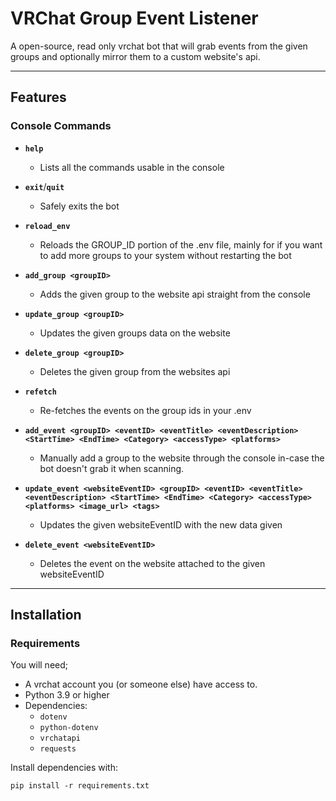 # VRChat Group Event Listener

A open-source, read only vrchat bot that will grab events from the given groups and optionally mirror them to a custom website's api.

---

## Features

### Console Commands

- **`help`**
  - Lists all the commands usable in the console

- **`exit`**/**`quit`**
  - Safely exits the bot

- **`reload_env`**
  - Reloads the GROUP_ID portion of the .env file, mainly for if you want to add more groups to your system without restarting the bot

- **`add_group <groupID>`**
  - Adds the given group to the website api straight from the console

- **`update_group <groupID>`**
  - Updates the given groups data on the website

- **`delete_group <groupID>`**
  - Deletes the given group from the websites api

- **`refetch`**
  - Re-fetches the events on the group ids in your .env

- **`add_event <groupID> <eventID> <eventTitle> <eventDescription> <StartTime> <EndTime> <Category> <accessType> <platforms>`**
  - Manually add a group to the website through the console in-case the bot doesn't grab it when scanning.

- **`update_event <websiteEventID> <groupID> <eventID> <eventTitle> <eventDescription> <StartTime> <EndTime> <Category> <accessType> <platforms> <image_url> <tags>`**
  - Updates the given websiteEventID with the new data given

- **`delete_event <websiteEventID>`**
  - Deletes the event on the website attached to the given websiteEventID

---

## Installation

### Requirements

You will need;
- A vrchat account you (or someone else) have access to.
- Python 3.9 or higher
- Dependencies:
  - `dotenv`
  - `python-dotenv`
  - `vrchatapi`
  - `requests`

Install dependencies with:

`pip install -r requirements.txt`
